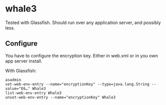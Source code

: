 # whale3

Tested with Glassfish. Should run over any application server, and possibly less.

## Configure
You have to configure the encryption key. Either in web.xml or in you own app server install.

With Glassfish:
```
asadmin
set-web-env-entry --name="encryptionKey" --type=java.lang.String --value="E6…" Whale3
list-web-env-entry Whale3
unset-web-env-entry --name="encryptionKey" Whale3
```
